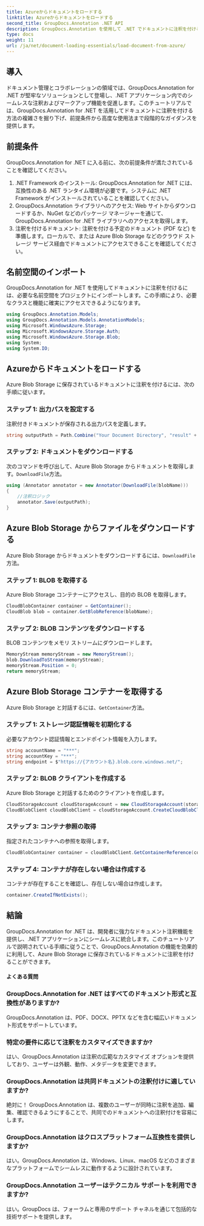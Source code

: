 ```yaml
---
title: Azureからドキュメントをロードする
linktitle: Azureからドキュメントをロードする
second_title: GroupDocs.Annotation .NET API
description: GroupDocs.Annotation を使用して .NET でドキュメントに注釈を付ける方法を学びます。 Azure Blob Storage とのシームレスな統合のためのステップバイステップのチュートリアル。
type: docs
weight: 11
url: /ja/net/document-loading-essentials/load-document-from-azure/
---
```

## 導入
ドキュメント管理とコラボレーションの領域では、GroupDocs.Annotation for .NET が堅牢なソリューションとして登場し、.NET アプリケーション内でのシームレスな注釈およびマークアップ機能を促進します。このチュートリアルでは、GroupDocs.Annotation for .NET を活用してドキュメントに注釈を付ける方法の複雑さを掘り下げ、前提条件から高度な使用法まで段階的なガイダンスを提供します。
## 前提条件
GroupDocs.Annotation for .NET に入る前に、次の前提条件が満たされていることを確認してください。
1. .NET Framework のインストール: GroupDocs.Annotation for .NET には、互換性のある .NET ランタイム環境が必要です。システムに .NET Framework がインストールされていることを確認してください。
2. GroupDocs.Annotation ライブラリへのアクセス: Web サイトからダウンロードするか、NuGet などのパッケージ マネージャーを通じて、GroupDocs.Annotation for .NET ライブラリへのアクセスを取得します。
3. 注釈を付けるドキュメント: 注釈を付ける予定のドキュメント (PDF など) を準備します。ローカルで、または Azure Blob Storage などのクラウド ストレージ サービス経由でドキュメントにアクセスできることを確認してください。

## 名前空間のインポート
GroupDocs.Annotation for .NET を使用してドキュメントに注釈を付けるには、必要な名前空間をプロジェクトにインポートします。この手順により、必要なクラスと機能に確実にアクセスできるようになります。
```csharp
using GroupDocs.Annotation.Models;
using GroupDocs.Annotation.Models.AnnotationModels;
using Microsoft.WindowsAzure.Storage;
using Microsoft.WindowsAzure.Storage.Auth;
using Microsoft.WindowsAzure.Storage.Blob;
using System;
using System.IO;
```

## Azureからドキュメントをロードする
Azure Blob Storage に保存されているドキュメントに注釈を付けるには、次の手順に従います。
### ステップ 1: 出力パスを設定する
注釈付きドキュメントが保存される出力パスを定義します。
```csharp
string outputPath = Path.Combine("Your Document Directory", "result" + Path.GetExtension("input.pdf"));
```
### ステップ 2: ドキュメントをダウンロードする
次のコマンドを呼び出して、Azure Blob Storage からドキュメントを取得します。`DownloadFile`方法。
```csharp
using (Annotator annotator = new Annotator(DownloadFile(blobName)))
{
    //注釈ロジック
    annotator.Save(outputPath);
}
```
## Azure Blob Storage からファイルをダウンロードする
Azure Blob Storage からドキュメントをダウンロードするには、`DownloadFile`方法。
### ステップ 1: BLOB を取得する
Azure Blob Storage コンテナーにアクセスし、目的の BLOB を取得します。
```csharp
CloudBlobContainer container = GetContainer();
CloudBlob blob = container.GetBlobReference(blobName);
```
### ステップ 2: BLOB コンテンツをダウンロードする
BLOB コンテンツをメモリ ストリームにダウンロードします。
```csharp
MemoryStream memoryStream = new MemoryStream();
blob.DownloadToStream(memoryStream);
memoryStream.Position = 0;
return memoryStream;
```
## Azure Blob Storage コンテナーを取得する
Azure Blob Storage と対話するには、`GetContainer`方法。
### ステップ 1: ストレージ認証情報を初期化する
必要なアカウント認証情報とエンドポイント情報を入力します。
```csharp
string accountName = "***";
string accountKey = "***";
string endpoint = $"https://{アカウント名}.blob.core.windows.net/";
```
### ステップ 2: BLOB クライアントを作成する
Azure Blob Storage と対話するためのクライアントを作成します。
```csharp
CloudStorageAccount cloudStorageAccount = new CloudStorageAccount(storageCredentials, new Uri(endpoint), null, null, null);
CloudBlobClient cloudBlobClient = cloudStorageAccount.CreateCloudBlobClient();
```
### ステップ 3: コンテナ参照の取得
指定されたコンテナへの参照を取得します。
```csharp
CloudBlobContainer container = cloudBlobClient.GetContainerReference(containerName);
```
### ステップ 4: コンテナが存在しない場合は作成する
コンテナが存在することを確認し、存在しない場合は作成します。
```csharp
container.CreateIfNotExists();
```

## 結論
GroupDocs.Annotation for .NET は、開発者に強力なドキュメント注釈機能を提供し、.NET アプリケーションにシームレスに統合します。このチュートリアルで説明されている手順に従うことで、GroupDocs.Annotation の機能を効果的に利用して、Azure Blob Storage に保存されているドキュメントに注釈を付けることができます。
#### よくある質問
### GroupDocs.Annotation for .NET はすべてのドキュメント形式と互換性がありますか?
GroupDocs.Annotation は、PDF、DOCX、PPTX などを含む幅広いドキュメント形式をサポートしています。
### 特定の要件に応じて注釈をカスタマイズできますか?
はい、GroupDocs.Annotation は注釈の広範なカスタマイズ オプションを提供しており、ユーザーは外観、動作、メタデータを変更できます。
### GroupDocs.Annotation は共同ドキュメントの注釈付けに適していますか?
絶対に！ GroupDocs.Annotation は、複数のユーザーが同時に注釈を追加、編集、確認できるようにすることで、共同でのドキュメントへの注釈付けを容易にします。
### GroupDocs.Annotation はクロスプラットフォーム互換性を提供しますか?
はい。GroupDocs.Annotation は、Windows、Linux、macOS などのさまざまなプラットフォームでシームレスに動作するように設計されています。
### GroupDocs.Annotation ユーザーはテクニカル サポートを利用できますか?
はい。GroupDocs は、フォーラムと専用のサポート チャネルを通じて包括的な技術サポートを提供します。